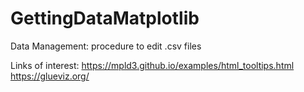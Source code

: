 # GettingDataMatplotlib
Data Management: procedure to edit .csv files

Links of interest:
https://mpld3.github.io/examples/html_tooltips.html
https://glueviz.org/
